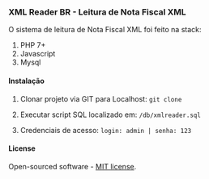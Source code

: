### XML Reader BR - Leitura de Nota Fiscal XML

O sistema de leitura de Nota Fiscal XML foi feito na stack:

1. PHP 7+
2. Javascript
3. Mysql

#### Instalação
1. Clonar projeto via GIT para Localhost:
`git clone`

2. Executar script SQL localizado em:
`/db/xmlreader.sql`

3. Credenciais de acesso:
`login: admin | senha: 123`

#### License

Open-sourced software - [MIT license](https://opensource.org/licenses/MIT).
